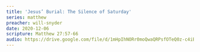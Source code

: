 ```yaml
---
title: 'Jesus’ Burial: The Silence of Saturday'
series: matthew
preacher: will-snyder
date: 2020-12-06
scripture: Matthew 27:57-66
audio: https://drive.google.com/file/d/1mHpIhNORr0moQwaQRPsfOTeQ0z-c4iBW/view
---
```

